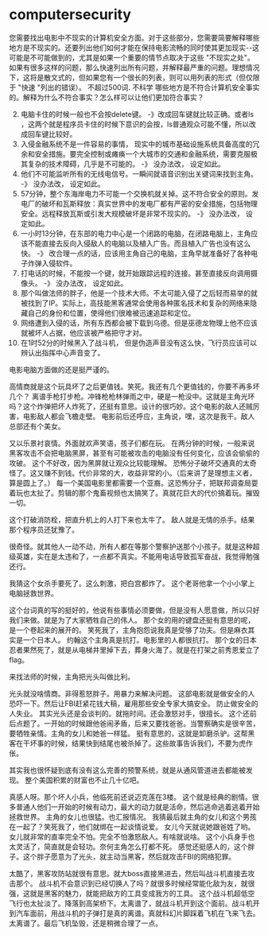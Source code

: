 # computersecurity
您需要找出电影中不现实的计算机安全方面。对于这些部分，您需要简要解释哪些地方是不现实的。还要列出他们如何才能在保持电影流畅的同时使其更加现实--这可能是不可能做到的，尤其是如果一个重要的情节点取决于这些 "不现实之处"。如果有很多这样的问题，那么快速列出所有问题，并解释最严重的问题。理想情况下，这将是散文式的，但如果您有一个很长的列表，则可以用列表的形式（但仅限于 "快速 "列出的错误）。 
不超过500词.
不科学
哪些地方是不符合计算机安全事实的。解释为什么不符合事实？怎么样可以让他们更加符合事实？

2.	电脑卡住的时候一般也不会按delete键。  -》改成回车键就比较正确。或者ls ，这两个就是程序员卡住的时候下意识的会按，ls普通观众可能不懂，所以改成回车键比较好。
3.	入侵金融系统不是一件容易的事情， 现实中的城市基础设施系统具备高度的冗余和安全措施。要完全控制或瘫痪一个大城市的交通和金融系统，需要克服极其复杂的技术障碍，几乎是不可能的。 -》 没办法改， 设定如此。
4.	他们不可能监听所有的无线电信号。一瞬间就语音识别出关键词来找到主角。   -》 没办法改， 设定如此。
5.	57分钟，整个东海岸电力不可能一个交换机就关掉。这不符合安全的原则。发电厂的破坏和瓦斯释放：真实世界中的发电厂都有严密的安全措施，包括物理安全。远程释放瓦斯或引发大规模破坏是非常不现实的。 -》 没办法改， 设定如此。
6.	一小时13分钟，在东部的电力中心是一个闭路的电脑，在闭路电脑上，主角应该不能直接去反向入侵敌人的电脑以及植入广告。而且植入广告也没有这么快。 -》 改合理一点的话，应该用主角自己的电脑，主角早就准备好了各种电子炸弹入侵软件。 
7.	打电话的时候，不能按一个键，就开始跟踪远程的连接。甚至直接反向调用摄像头。  -》 没办法改， 设定如此。 
8.	那个叫做法师的胖子，他是一个技术大师。不太可能入侵了之后轻而易举的就被找到了IP。实际上，高技能黑客通常会使用各种匿名技术和复杂的网络来隐藏自己的身份和位置，使得他们很难被迅速追踪和定位。 
9.	网络遭到入侵的话，所有东西都会被下载到乌德。但是巫德龙物理上他不应该就被坏人占据，他应该被严格把守才对。  
10.	在1时52分的时候黑入了战斗机， 但是伪造声音没有这么快，飞行员应该可以辨认出指挥中心声音变了。 


电影电脑方面做的还是挺严谨的。 

高情商就是这个玩具坏了之后更值钱。笑死。我还有几个更值钱的，你要不再多坏几个？
离谱手枪打步枪。冲锋枪枪林弹雨之中，硬是一枪没中。这就是主角光环吗？这个炸弹把坏人炸死了，还挺有意思。设计的很巧妙。这个电影的敌人还贼厉害，电影敌人都会飞檐走壁。
电影前后还呼应，主角说，嘿，这次是我干。敌人总部还有个美女。

又以乐景衬哀情。外面就欢声笑语，孩子们都在玩。
在两分钟的时候，一般来说黑客攻击不会把电脑黑屏，甚至有可能被攻击的电脑没有任何变化，应该会偷偷的攻破。 这个不好改，因为黑屏就让观众比较能理解。 恐怖分子破坏交通真的太奇怪了。这又赚不到钱。代价非常的大，收益非常的小。（后来讲了是理想主义者，算是圆上了。）
每一个美国电影里都需要一个亚裔。这恐怖分子，把联邦调查局耍着玩也太扯了。剪辑的那个鬼畜视频也太搞笑了。真就花巨大的代价搞着玩。摧毁一切。

这个打破消防栓，把直升机上的人打下来也太牛了。
敌人就是无情的杀手。结果那个程序员还犹豫了。

很奇怪。就其他人一动不动，所有人都在等那个警察护送那个小孩子。就是这种超级英雄，实在是太违和了，一点都不真实。不能用电话导致孤军奋战，我觉得勉强还行。

我猜这个女杀手要死了。这么刺激，把白宫都炸了。
这个老哥他拿一个小小掌上电脑拯救世界。

这个台词真的写的挺好的，他说有些事情必须要做，但是没有人愿意做，所以只好我们来做。就是为了大家牺牲自己的伟人。
那个女的用的键盘还挺有意思的呢，是一个卷起来的展开的。
笑死我了，主角抱怨说我真是受够了功夫。但是麻衣其实是一个日本人。
约翰这个主角真是抗打。电影里的人都很抗打。
那个女的日本忍者果然死了，就是从电梯井里掉下去，葬身火海了。就是在打架之前秀恩爱立了flag。

来找法师的时候，主角把光头叫做比利。

光头就没啥情商。非得惹怒胖子。用暴力来解决问题。
这部电影就是做安全的人恐吓一下。然后让FBI赶紧花钱大稿，雇用那些安全专家大搞安全。 防止做安全的人失业。
其实光头还是会谈判的。就拖时间。还会激怒对手，很擅长。
这个还前后点题了。一开始的时候跟他爸闹矛盾，后来又要找爸爸。当警察确实是很辛苦，要牺牲亲情。主角的女儿和她爸一样猛。
挺有意思的，这就是卸磨杀驴。这帮黑客在干坏事的时候，结果快到结尾也被杀掉了。这些故事告诉我们，不要为虎作伥。

其实我也很怀疑到底有没有这么完善的预警系统，就是从通风管道进去都能被发现。
整个美国积累的财富也不止几十亿吧。

真感人呀。那个坏人小兵，他临死前还说迈克莲在3楼。
这个就是经典的剧情。很多普通人他们一开始的时候有动力，最大的动力就是活命，然后逃命逃着逃着开始拯救世界。
主角的女儿也很猛。也汇报情况。
我猜最后就主角的女儿和这个男孩在一起了？笑死我了，他们就绑在一起谈情说爱。
女儿今天就说她跟爸姓了哟。 女儿就非常的直率完全不怕。完全不怕激怒敌人。有啥就说啥。
这个小兵身手也太灵活了，简直就是会轻功。奈何主角怎么打都不死。
感觉还挺感人的，这个胖子。这个胖子愿意为了光头，就主动当黑客，然后就攻击FBI的网络犯罪。


太酷了，黑客攻防站就很有意思。就大boss直接黑进去，然后叫战斗机直接去攻击那个。 战斗机不会意识到已经切换人了吗？就很多时候经常能化敌为友，就很强，这就是黑客的魅力，就能把敌方的工具变成我方的工具。
这个战斗机超低空飞行也太扯淡了。降落到高架桥下。太离谱了，就战斗机开到这个面前。战斗机开到汽车面前，用战斗机的子弹打是真的离谱。真就科幻片脚踩着飞机在飞来飞去。太离谱了。最后飞机坠毁，还是稍微合理了一点。










